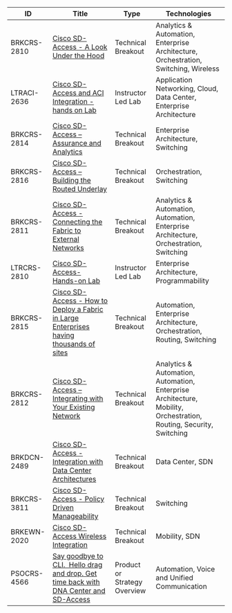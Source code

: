 | ID | Title                                                                                                                       | Type | Technologies |
|-----|-----------------------------------------------------------------------------------------------------------------------------|-----------|-----------|
| BRKCRS-2810 | [Cisco SD-Access - A Look Under the Hood](https://clnv.s3.amazonaws.com/2018/eur/pdf/BRKCRS-2810.pdf) | Technical Breakout | Analytics & Automation, Enterprise Architecture, Orchestration, Switching, Wireless |
| LTRACI-2636 | [Cisco SD-Access and ACI Integration - hands on Lab](https://clnv.s3.amazonaws.com/2018/eur/pdf/LTRACI-2636.pdf) | Instructor Led Lab | Application Networking, Cloud, Data Center, Enterprise Architecture |
| BRKCRS-2814 | [Cisco SD-Access – Assurance and Analytics](https://clnv.s3.amazonaws.com/2018/eur/pdf/BRKCRS-2814.pdf) | Technical Breakout | Enterprise Architecture, Switching |
| BRKCRS-2816 | [Cisco SD-Access – Building the Routed Underlay](https://clnv.s3.amazonaws.com/2018/eur/pdf/BRKCRS-2816.pdf) | Technical Breakout | Orchestration, Switching |
| BRKCRS-2811 | [Cisco SD-Access - Connecting the Fabric to External Networks](https://clnv.s3.amazonaws.com/2018/eur/pdf/BRKCRS-2811.pdf) | Technical Breakout | Analytics & Automation, Automation, Enterprise Architecture, Orchestration, Switching |
| LTRCRS-2810 | [Cisco SD-Access- Hands-on Lab](https://clnv.s3.amazonaws.com/2018/eur/pdf/LTRCRS-2810.pdf) | Instructor Led Lab | Enterprise Architecture, Programmability |
| BRKCRS-2815 | [Cisco  SD-Access - How to Deploy a Fabric in Large Enterprises having thousands of sites](https://clnv.s3.amazonaws.com/2018/eur/pdf/BRKCRS-2815.pdf) | Technical Breakout | Automation, Enterprise Architecture, Orchestration, Routing, Switching |
| BRKCRS-2812 | [Cisco SD-Access – Integrating with Your Existing Network](https://clnv.s3.amazonaws.com/2018/eur/pdf/BRKCRS-2812.pdf) | Technical Breakout | Analytics & Automation, Automation, Enterprise Architecture, Mobility, Orchestration, Routing, Security, Switching |
| BRKDCN-2489 | [Cisco SD-Access - Integration with Data Center Architectures](https://clnv.s3.amazonaws.com/2018/eur/pdf/BRKDCN-2489.pdf) | Technical Breakout | Data Center, SDN |
| BRKCRS-3811 | [Cisco SD-Access - Policy Driven Manageability](https://clnv.s3.amazonaws.com/2018/eur/pdf/BRKCRS-3811.pdf) | Technical Breakout | Switching |
| BRKEWN-2020 | [Cisco SD-Access Wireless Integration](https://clnv.s3.amazonaws.com/2018/eur/pdf/BRKEWN-2020.pdf) | Technical Breakout | Mobility, SDN |
| PSOCRS-4566 | [Say goodbye to CLI.  Hello drag and drop. Get time back with DNA Center and SD-Access](https://clnv.s3.amazonaws.com/2018/eur/pdf/PSOCRS-4566.pdf) | Product or Strategy Overview | Automation, Voice and Unified Communication |
